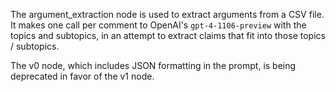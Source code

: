 The argument_extraction node is used to extract arguments from a CSV file. It makes one call per comment to OpenAI's `gpt-4-1106-preview` with the topics and subtopics, in an attempt to extract claims that fit into those topics / subtopics.

The v0 node, which includes JSON formatting in the prompt, is being deprecated in favor of the v1 node.
